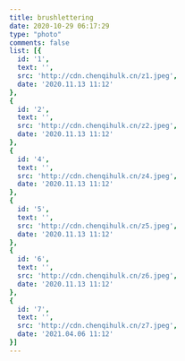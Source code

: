 ```yaml
---
title: brushlettering
date: 2020-10-29 06:17:29
type: "photo"
comments: false
list: [{
  id: '1',
  text: '',
  src: 'http://cdn.chenqihulk.cn/z1.jpeg',
  date: '2020.11.13 11:12'
},
{
  id: '2',
  text: '',
  src: 'http://cdn.chenqihulk.cn/z2.jpeg',
  date: '2020.11.13 11:12'
},
{
  id: '4',
  text: '',
  src: 'http://cdn.chenqihulk.cn/z4.jpeg',
  date: '2020.11.13 11:12'
},
{
  id: '5',
  text: '',
  src: 'http://cdn.chenqihulk.cn/z5.jpeg',
  date: '2020.11.13 11:12'
},
{
  id: '6',
  text: '',
  src: 'http://cdn.chenqihulk.cn/z6.jpeg',
  date: '2020.11.13 11:12'
},
{
  id: '7',
  text: '',
  src: 'http://cdn.chenqihulk.cn/z7.jpeg',
  date: '2021.04.06 11:12'
}]
---
```

<!--http://cdn.chenqihulk.cn/14711605170807_.pic_hd.jpg-->